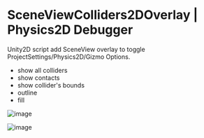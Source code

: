 # SceneViewColliders2DOverlay | Physics2D Debugger
Unity2D script add SceneView overlay to toggle ProjectSettings/Physics2D/Gizmo Options.
- show all colliders
- show contacts
- show collider's bounds
- outline
- fill

![image](https://github.com/user-attachments/assets/4a7fdab8-69c5-42f5-8c70-58f3755e90e2)

![image](https://github.com/user-attachments/assets/8d31d06b-1cc2-4626-ab94-b0c0d653f288)
